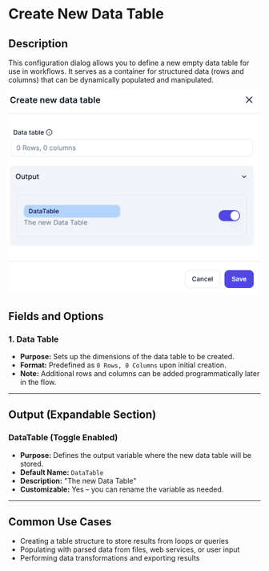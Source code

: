# Create New Data Table

## Description

This configuration dialog allows you to define a new empty data table for use in workflows. It serves as a container for structured data (rows and columns) that can be dynamically populated and manipulated.

![Create New Data Table UI](../../assests/workflow-logics/assests%20datatable/create-new-data-table.png)


## Fields and Options

### **1. Data Table**

- **Purpose:** Sets up the dimensions of the data table to be created.
- **Format:** Predefined as `0 Rows, 0 Columns` upon initial creation.
- **Note:** Additional rows and columns can be added programmatically later in the flow.

---

## Output (Expandable Section)

### **DataTable (Toggle Enabled)**

- **Purpose:** Defines the output variable where the new data table will be stored.
- **Default Name:** `DataTable`
- **Description:** "The new Data Table"
- **Customizable:** Yes – you can rename the variable as needed.

---

## Common Use Cases

- Creating a table structure to store results from loops or queries
- Populating with parsed data from files, web services, or user input
- Performing data transformations and exporting results
